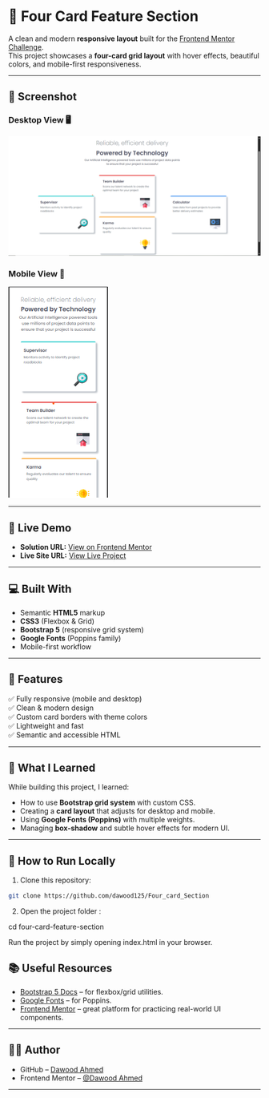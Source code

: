 # 🌟 Four Card Feature Section

A clean and modern **responsive layout** built for the [Frontend Mentor Challenge](https://www.frontendmentor.io/challenges/four-card-feature-section-weK1eFYK).  
This project showcases a **four-card grid layout** with hover effects, beautiful colors, and mobile-first responsiveness.

---

## 📸 Screenshot

### Desktop View 🖥️
![Desktop Screenshot](./images/desktop.png)

### Mobile View 📱
![Mobile Screenshot](./images/mobile.png)

---

## 🔗 Live Demo

- **Solution URL:** [View on Frontend Mentor](https://www.frontendmentor.io/solutions)  
- **Live Site URL:** [View Live Project](https://four-card-section-bwll.vercel.app/)

---

## 💻 Built With

- Semantic **HTML5** markup  
- **CSS3** (Flexbox & Grid)  
- **Bootstrap 5** (responsive grid system)  
- **Google Fonts** (Poppins family)  
- Mobile-first workflow  

---

## 🎯 Features

✅ Fully responsive (mobile and desktop)  
✅ Clean & modern design  
✅ Custom card borders with theme colors  
✅ Lightweight and fast  
✅ Semantic and accessible HTML  

---

## 🧠 What I Learned

While building this project, I learned:

- How to use **Bootstrap grid system** with custom CSS.  
- Creating a **card layout** that adjusts for desktop and mobile.  
- Using **Google Fonts (Poppins)** with multiple weights.  
- Managing **box-shadow** and subtle hover effects for modern UI.  

---

## 🚀 How to Run Locally

1. Clone this repository:

```bash
git clone https://github.com/dawood125/Four_card_Section
```
2.  Open the project folder :

cd four-card-feature-section


Run the project by simply opening index.html in your browser.


## 📚 Useful Resources

- [Bootstrap 5 Docs](https://getbootstrap.com/docs/5.3/getting-started/introduction/) – for flexbox/grid utilities.  
- [Google Fonts](https://fonts.google.com/) – for Poppins.  
- [Frontend Mentor](https://www.frontendmentor.io) – great platform for practicing real-world UI components.  

---

## 👨‍💻 Author

- GitHub – [Dawood Ahmed](https://github.com/dawood125)  
- Frontend Mentor – [@Dawood Ahmed](https://www.frontendmentor.io/profile/dawood125)  

---

